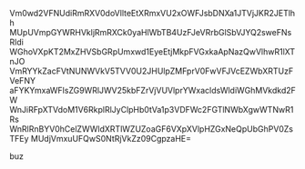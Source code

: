 Vm0wd2VFNUdiRmRXV0doVllteEtXRmxVU2xOWFJsbDNXa1JTVjJKR2JETlhh
MUpUVmpGYWRHVkljRmRXCk0yaHlWbTB4UzFJeVRrbGlSbVJYQ2sweFNsRldi
WGhoVXpKT2MxZHVSbGRpUmxwd1EyeEtjMkpFVGxkaApNazQwVlhwR1lXTnJO
VmRYYkZacFVtNUNWVkV5TVV0U2JHUlpZMFprV0FwVFJVcEZWbXRTUzFVeFNY
aFYKYmxaWFlsZG9WRlJWV25kbFZrVjVUVlprYWxacldsWldiWGhMVkdkd2FW
WnJiRFpXTVdoM1V6RkplRlJyClpHb0tVa1p3VDFWc2FGTlNWbXgwWTNwR1Rs
WnRlRnBYV0hCelZWWldXRTlWZUZoaGF6VXpXVlpHZGxNeQpUbGhPV0ZsTFEy
MUdjVmxuUFQwS0NtRjVkZz09CgpzaHE=

buz